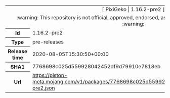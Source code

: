 <html><table>
<tr><td colspan="2" align="center"><img width="0" height="0"><br/>⌈ PixiGeko | 1.16.2-pre2 ⌋<br/><img width="0" height="0"></td></tr>
<tr><td colspan="2" align="center"><img width="0" height="0"><br/>
:warning: This repository is not official, approved, endorsed, associated or connected with Mojang :warning:
<br/><img width="0" height="0"></td></tr>
<tr><th>Id</th><td>1.16.2-pre2</td></tr>
<tr><th>Type</th><td>pre-releases</td></tr>
<tr><th>Release time</th><td>2020-08-05T15:30:50+00:00</td></tr>
<tr><th>SHA1</th><td>7768698c025d559928042452df9d79910e7818eb</td></tr>
<tr><th>Url</th><td><a href="https://piston-meta.mojang.com/v1/packages/7768698c025d559928042452df9d79910e7818eb/1.16.2-pre2.json">https://piston-meta.mojang.com/v1/packages/7768698c025d559928042452df9d79910e7818eb/1.16.2-pre2.json</a></td></tr>